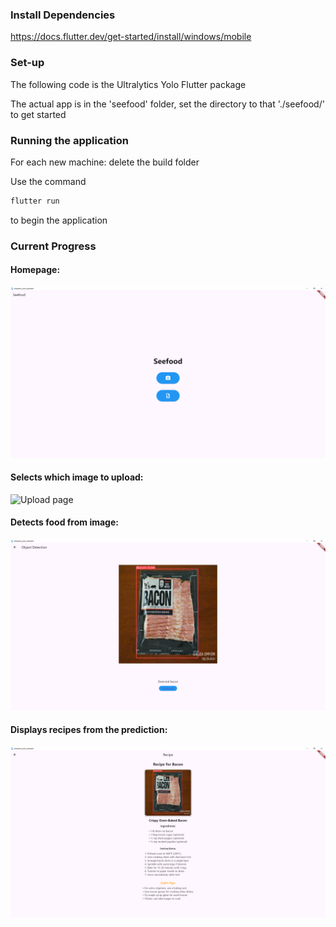 ### Install Dependencies
https://docs.flutter.dev/get-started/install/windows/mobile


### Set-up
The following code is the Ultralytics Yolo Flutter package

The actual app is in the 'seefood' folder, set the directory to that './seefood/' to get started

### Running the application
For each new machine: delete the build folder

Use the command 
```dart
flutter run
```
to begin the application


### Current Progress
#### Homepage:
![Home page](/assets/home_page.png)

#### Selects which image to upload:
![Upload page](/assets/upload_page.png)

#### Detects food from image:
![Detection page](/assets/detection_page_new.png)

#### Displays recipes from the prediction:
![Recipe page](/assets/recipe_page_new.png)
